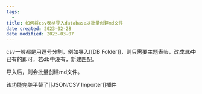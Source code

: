 ```yaml
---
tags:
  - 
title: 如何将csv表格导入database以批量创建md文件
date created: 2023-02-28
date modified: 2023-03-07
---
```


csv一般都是用逗号分割，例如导入[[DB Folder]]，则只需要主题表头，改成db中已有的即可，若db中没有，新建匹配。

导入后，则会批量创建md文件。

该功能完美平替了[[JSON/CSV Importer]]插件
